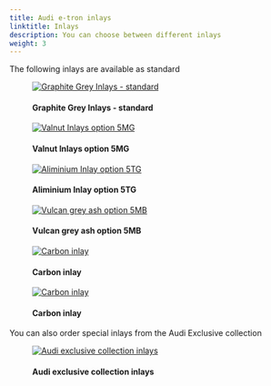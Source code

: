 ```yaml
---
title: Audi e-tron inlays
linktitle: Inlays
description: You can choose between different inlays
weight: 3
---
```

<!-- markdownlint-disable MD033 -->

The following inlays are available as standard

<figure>
    <a href="https://media.electrichasgoneaudi.net/multimedia/models/e-tron/interior/inlays/inlays_graphitegrey_1.jpg">
        <img src="https://media.electrichasgoneaudi.net/multimedia/models/e-tron/interior/inlays/inlays_graphitegrey_1s.jpg"
        class="img-fluid" alt="Graphite Grey Inlays - standard" title="Graphite Grey Inlays - standard">
    </a>
    <figcaption><h4>Graphite Grey Inlays - standard</h4></figcaption>
</figure>

<figure>
    <a href="https://media.electrichasgoneaudi.net/multimedia/models/e-tron/interior/inlays/inlay_valnut.jpg">
        <img src="https://media.electrichasgoneaudi.net/multimedia/models/e-tron/interior/inlays/inlay_valnuts.jpg"
        class="img-fluid" alt="Valnut Inlays option 5MG" title="Valnut Inlays option 5MG">
    </a>
    <figcaption><h4>Valnut Inlays option 5MG</h4></figcaption>
</figure>

<figure>
    <a href="https://media.electrichasgoneaudi.net/multimedia/models/e-tron/interior/inlays/inlays_aluminium.jpg">
        <img src="https://media.electrichasgoneaudi.net/multimedia/models/e-tron/interior/inlays/inlays_aluminiums.jpg"
        class="img-fluid" alt="Aliminium Inlay option 5TG" title="Aliminium Inlay option 5TG">
    </a>
    <figcaption><h4>Aliminium Inlay option 5TG</h4></figcaption>
</figure>

<figure>
    <a href="https://media.electrichasgoneaudi.net/multimedia/models/e-tron/interior/inlays/inlays_vulcangrey.jpg">
        <img src="https://media.electrichasgoneaudi.net/multimedia/models/e-tron/interior/inlays/inlays_vulcangreys.jpg"
        class="img-fluid" alt="Vulcan grey ash option 5MB" title="Vulcan grey ash option 5MB">
    </a>
    <figcaption><h4>Vulcan grey ash option 5MB</h4></figcaption>
</figure>

<figure>
    <a href="https://media.electrichasgoneaudi.net/multimedia/models/e-tron/interior/inlays/carbon.jpg">
        <img src="https://media.electrichasgoneaudi.net/multimedia/models/e-tron/interior/inlays/carbons.jpg"
        class="img-fluid" alt="Carbon inlay" title="Carbon inlay">
    </a>
    <figcaption><h4>Carbon inlay</h4></figcaption>
</figure>

<figure>
    <a href="https://media.electrichasgoneaudi.net/multimedia/models/e-tron/interior/inlays/carbon_2.jpg">
        <img src="https://media.electrichasgoneaudi.net/multimedia/models/e-tron/interior/inlays/carbon_2s.jpg"
        class="img-fluid" alt="Carbon inlay" title="Carbon inlay">
    </a>
    <figcaption><h4>Carbon inlay</h4></figcaption>
</figure>

You can also order special inlays from the Audi Exclusive collection

<figure>
    <a href="https://media.electrichasgoneaudi.net/multimedia/models/e-tron/interior/inlays/inlay_audiexlusive.jpg">
        <img src="https://media.electrichasgoneaudi.net/multimedia/models/e-tron/interior/inlays/inlay_audiexlusives.jpg"
        class="img-fluid" alt="Audi exclusive collection inlays" title="Audi exclusive collection inlays">
    </a>
    <figcaption><h4>Audi exclusive collection inlays</h4></figcaption>
</figure>
